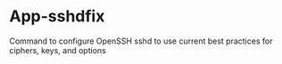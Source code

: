 # App-sshdfix
Command to configure OpenSSH sshd to use current best practices for ciphers, keys, and options
